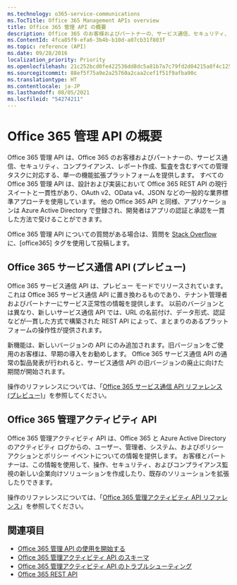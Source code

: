 ```yaml
---
ms.technology: o365-service-communications
ms.TocTitle: Office 365 Management APIs overview
title: Office 365 管理 API の概要
description: Office 365 のお客様およびパートナーの、サービス通信、セキュリティ、コンプライアンス、レポート作成、監査を含むすべての管理タスクに対応する、単一の機能拡張プラットフォームを提供します。
ms.ContentId: 4fca85f9-efa6-3b4b-b10d-a07cb31f803f
ms.topic: reference (API)
ms.date: 09/28/2016
localization_priority: Priority
ms.openlocfilehash: 21c252bcd0fe422536dd8dc5a81b7a7c79fd2d04215a8f4c125af3116947b982
ms.sourcegitcommit: 88ef5f75a9e2a25760a2caa2cef1f51f9afba90c
ms.translationtype: HT
ms.contentlocale: ja-JP
ms.lasthandoff: 08/05/2021
ms.locfileid: "54274211"
---
```

# <a name="office-365-management-apis-overview"></a>Office 365 管理 API の概要

Office 365 管理 API は、Office 365 のお客様およびパートナーの、サービス通信、セキュリティ、コンプライアンス、レポート作成、監査を含むすべての管理タスクに対応する、単一の機能拡張プラットフォームを提供します。 すべての Office 365 管理 API は、設計および実装において Office 365 REST API の現行スイートと一貫性があり、OAuth v2、OData v4、JSON などの一般的な業界標準アプローチを使用しています。 他の Office 365 API と同様、アプリケーションは Azure Active Directory で登録され、開発者はアプリの認証と承認を一貫した方法で受けることができます。

Office 365 管理 API についての質問がある場合は、質問を [Stack Overflow](http://stackoverflow.com/tags/office365) に、[office365] タグを使用して投稿します。

## <a name="office-365-service-communications-api-preview"></a>Office 365 サービス通信 API (プレビュー)

Office 365 サービス通信 API は、プレビュー モードでリリースされています。 これは Office 365 サービス通信 API に置き換わるものであり、テナント管理者およびパートナーにサービス正常性の情報を提供します。 以前のバージョンとは異なり、新しいサービス通信 API では、URL の名前付け、データ形式、認証などが一貫した方式で構築された REST API によって、まとまりのあるプラットフォームの操作性が提供されます。

新機能は、新しいバージョンの API にのみ追加されます。旧バージョンをご使用のお客様は、早期の導入をお勧めします。 Office 365 サービス通信 API の通常の製品発表が行われると、サービス通信 API の旧バージョンの廃止に向けた期間が開始されます。 

操作のリファレンスについては、「[Office 365 サービス通信 API リファレンス (プレビュー)](office-365-service-communications-api-reference.md)」を参照してください。


## <a name="office-365-management-activity-api"></a>Office 365 管理アクティビティ API

Office 365 管理アクティビティ API は、Office 365 と Azure Active Directory のアクティビティ ログからの、ユーザー、管理者、システム、およびポリシー アクションとポリシー イベントについての情報を提供します。 お客様とパートナーは、この情報を使用して、操作、セキュリティ、およびコンプライアンス監視の新しい企業向けソリューションを作成したり、既存のソリューションを拡張したりできます。 

操作のリファレンスについては、「[Office 365 管理アクティビティ API リファレンス](office-365-management-activity-api-reference.md)」を参照してください。

## <a name="see-also"></a>関連項目

- [Office 365 管理 API の使用を開始する](get-started-with-office-365-management-apis.md)
- [Office 365 管理アクティビティ API のスキーマ](office-365-management-activity-api-schema.md)
- [Office 365 管理アクティビティ API のトラブルシューティング](troubleshooting-the-office-365-management-activity-api.md)
- [Office 365 REST API](https://docs.microsoft.com/previous-versions/office/office-365-api/how-to/platform-development-overview)

